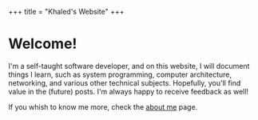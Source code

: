 +++
title = "Khaled's Website"
+++

# Welcome!
I'm a self-taught software developer, and on this website, I will document things I learn, such as system programming, computer architecture, networking, and various other technical subjects. Hopefully, you'll find value in the (future) posts. I'm always happy to receive feedback as well!

If you whish to know me more, check the [about me](/about) page.
